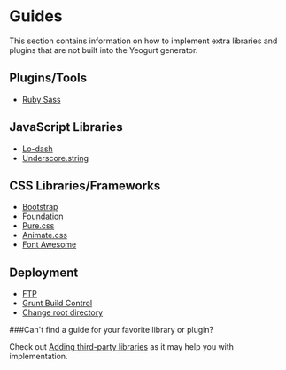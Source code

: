 # Guides
This section contains information on how to implement extra libraries and plugins that are not built into the Yeogurt generator.

## Plugins/Tools
- [Ruby Sass](ruby-sass.md)

## JavaScript Libraries
- [Lo-dash](lodash.md)
- [Underscore.string](underscore-string.md)

## CSS Libraries/Frameworks
- [Bootstrap](bootstrap.md)
- [Foundation](foundation.md)
- [Pure.css](pure-css.md)
- [Animate.css](animate-css.md)
- [Font Awesome](font-awesome.md)

## Deployment
- [FTP](ftp.md)
- [Grunt Build Control](grunt-build-control.md)
- [Change root directory](change-root-dir.md)

###Can't find a guide for your favorite library or plugin?

Check out [Adding third-party libraries](https://github.com/larsonjj/generator-yeogurt#adding-third-party-libraries) as it may help you with implementation.
